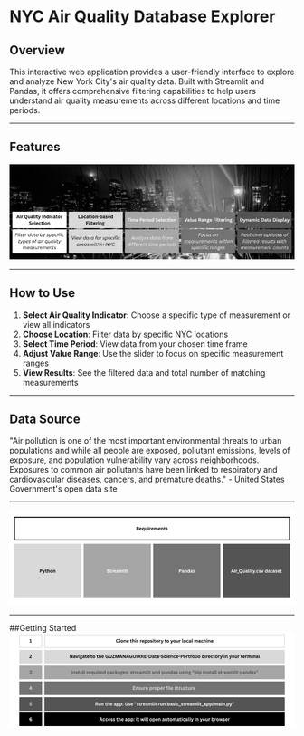# NYC Air Quality Database Explorer

## Overview
This interactive web application provides a user-friendly interface to explore and analyze New York City's air quality data. Built with Streamlit and Pandas, it offers comprehensive filtering capabilities to help users understand air quality measurements across different locations and time periods.
___
## Features
<img src="https://github.com/marceloguzmanaguirre/GUZMANAGUIRRE-Data-Science-Portfolio/blob/c4b4be93f6eaa6b39bce4c713b131a1c5c20a7ec/basic_streamlit_app/NYCFeatures.png"/>

___

## How to Use
1. **Select Air Quality Indicator**: Choose a specific type of measurement or view all indicators
2. **Choose Location**: Filter data by specific NYC locations
3. **Select Time Period**: View data from your chosen time frame
4. **Adjust Value Range**: Use the slider to focus on specific measurement ranges
5. **View Results**: See the filtered data and total number of matching measurements
   
___
## Data Source
"Air pollution is one of the most important environmental threats to urban populations and while all people are exposed, pollutant emissions, levels of exposure, and population vulnerability vary across neighborhoods. Exposures to common air pollutants have been linked to respiratory and cardiovascular diseases, cancers, and premature deaths." - United States Government's open data site
___
<img src="https://github.com/marceloguzmanaguirre/GUZMANAGUIRRE-Data-Science-Portfolio/blob/c4b4be93f6eaa6b39bce4c713b131a1c5c20a7ec/basic_streamlit_app/NYCRequirements.png"/>

___

##Getting Started
<img src="https://github.com/marceloguzmanaguirre/GUZMANAGUIRRE-Data-Science-Portfolio/blob/c4b4be93f6eaa6b39bce4c713b131a1c5c20a7ec/basic_streamlit_app/NYCGettingStarted.png"/>
